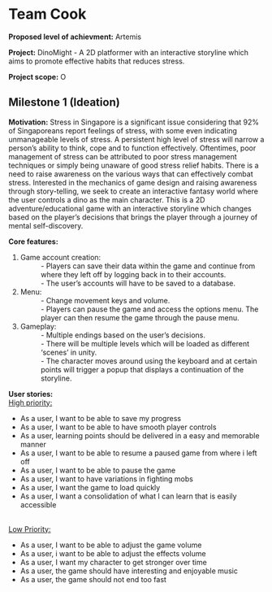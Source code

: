 # Team Cook
<p><b>Proposed level of achievment:</b> Artemis</p>
<p><b>Project:</b> DinoMight - A 2D platformer with an interactive storyline which aims to promote effective habits that reduces stress.</p>
<p><b>Project scope:</b> O</p> 

<h2> Milestone 1 (Ideation)</h2>
<p><b>Motivation:</b>
Stress in Singapore is a significant issue considering that 92% of Singaporeans report feelings of stress, with some even indicating unmanageable levels of stress.
A persistent high level of stress will narrow a person’s ability to think, cope and to function effectively. Oftentimes, poor management of stress can be attributed to poor stress management techniques or simply being unaware of good stress relief habits. There is a need to raise awareness on the various ways that can effectively combat stress.
Interested in the mechanics of game design and raising awareness through story-telling, we seek to create an interactive fantasy world where the user controls a dino as the main character. This is a 2D adventure/educational game with an interactive storyline which changes based on the player’s decisions that brings the player through a journey of mental self-discovery.</p>
<p><b>Core features:</b> 
<ol><dl>
  <li>Game account creation:
    <dd>- Players can save their data within the game and continue from where they left off by logging back in to their accounts.</dd>
    <dd>- The user’s accounts will have to be saved to a database.</dd>
  </li>
  <li>Menu: 
    <dd> - Change movement keys and volume.</dd>
    <dd>- Players can pause the game and access the options menu. The player can then resume the game through the pause menu.</dd>
  </li>
  <li>Gameplay:
    <dd>- Multiple endings based on the user’s decisions.</dd>
    <dd>- There will be multiple levels which will be loaded as different ‘scenes’ in unity.</dd>
    <dd>- The character moves around using the keyboard and at certain points will trigger a popup that displays a continuation of the storyline.</dd>
  </li>
 </dl></ol>
</p>
<p><b>User stories:</b>
  <br><u>High priority:</u>
  <ul>
    <li>As a user, I want to be able to save my progress</li>
    <li>As a user, I want to be able to have smooth player controls</li>
    <li>As a user, learning points should be delivered in a easy and memorable manner</li>
    <li>As a user, I want to be able to resume a paused game from where i left off</li>
    <li>As a user, I want to be able to pause the game</li>
    <li>As a user, I want to have variations in fighting mobs</li>
    <li>As a user, I want the game to load quickly</li>
    <li>As a user, I want a consolidation of what I can learn that is easily accessible</li>
  </ul>
<br><u>Low Priority:</u>
  <ul>
    <li>As a user, I want to be able to adjust the game volume</li>
    <li>As a user, i want to be able to adjust the effects volume</li>
    <li>As a user, I want my character to get stronger over time</li>
    <li>As a user, the game should have interesting and enjoyable music</li>
    <li>As a user, the game should not end too fast</li>
  </ul>
</p>
